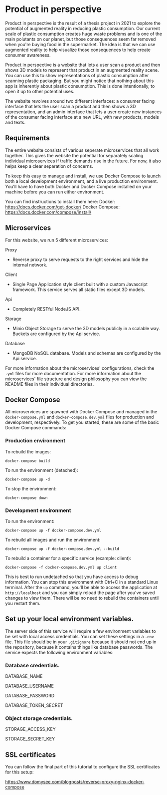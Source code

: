 # Product in perspective
Product in perspective is the result of a thesis project in 2021 to explore the
potential of augmented reality in reducing plastic consumption. Our current
scale of plastic consumption creates huge waste problems and is one of the main
polutants on our planet, but those consequences seem far removed when you're
buying food in the supermarket. The idea is that we can use augmented reality
to help visualize those consequences to help create consumer awareness.

Product in perspective is a website that lets a user scan a product and then
shows 3D models to represent that product in an augmented reality scene. You can
use this to show representations of plastic consumption after scanning plastic
packaging. But you might notice that nothing about this app is inherently about
plastic consumption. This is done intentionally, to open it up to other
potential uses.

The website revolves around two different interfaces: a consumer facing
interface that lets the user scan a product and then shows a 3D representation,
and an admin interface that lets a user create new instances of the consumer
facing interface at a new URL, with new products, models and texts.

## Requirements
The entire website consists of various seperate microservices that all work
together. This gives the website the potential for separately scaling individual
microservices if traffic demands rise in the future. For now, it also helps keep
a clear separation of concerns.

To keep this easy to manage and install, we use Docker Compose to launch both a
local development environment, and a live production environment. You'll have to
have both Docker and Docker Compose installed on your machine before you can run
either environment.

You can find instructions to install them here:
Docker:           https://docs.docker.com/get-docker/
Docker Compose:   https://docs.docker.com/compose/install/

## Microservices
For this website, we run 5 different microservices:

Proxy
- Reverse proxy to serve requests to the right services and hide the internal
  network.

Client
- Single Page Application style client built with a custom Javascript framework.
  This service serves all static files except 3D models.

Api
- Completely RESTful NodeJS API.

Storage
- Minio Object Storage to serve the 3D models publicly in a scalable way.
  Buckets are configured by the Api service.

Database
- MongoDB NoSQL database. Models and schemas are configured by the Api service.


For more information about the microservices' configurations, check the
`.yml` files for more documentation. For more information about the
microservices' file structure and design philosophy you can view the README
files in their individual directories.


## Docker Compose
All microservices are spawned with Docker Compose and managed in the
`docker-compose.yml` and `docker-compose.dev.yml` files for production and
development, respectively. To get you started, these are some of the basic
Docker Compose commands:


### Production environment
To rebuild the images:

`docker-compose build`


To run the environment (detached):

`docker-compose up -d`


To stop the environment:

`docker-compose down`


### Development environment
To run the environment:

`docker-compose up -f docker-compose.dev.yml`


To rebuild all images and run the environment:

`docker-compose up -f docker-compose.dev.yml --build`


To rebuild a container for a specific service (example: client):

`docker-compose -f docker-compose.dev.yml up client`


This is best to run undetached so that you have access to debug information. You
can stop this environment with Ctrl+C in a standard Linux terminal. After the
`up` command, you'll be able to access the application at `http://localhost` and
you can simply reload the page after you've saved changes to view them. There
will be no need to rebuild the containers until you restart them.


## Set up your local environment variables.
The server side of this service will require a few environment variables to be
set with local access credentials. You can set these settings in a `.env` file.
This file should be in your `.gitignore` because it should not end up in the
repository, because it contains things like database passwords. The service
expects the following environment variables:


### Database credentials.
DATABASE_NAME

DATABASE_USERNAME

DATABASE_PASSWORD

DATABASE_TOKEN_SECRET


### Object storage credentials.
STORAGE_ACCESS_KEY

STORAGE_SECRET_KEY

## SSL certificates

You can follow the final part of this tutorial to configure the SSL certificates
for this setup:

https://www.domysee.com/blogposts/reverse-proxy-nginx-docker-compose
